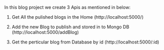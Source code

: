 In this blog project we create 3 Apis as mentioned in below:

1. Get All the pulished blogs in the Home   (http://localhost:5000/)

2. Add the new Blog to publish and stored in to Mongo DB (http://localhost:5000/addBlog)

3. Get the perticular blog from Database by id (http://localhost:5000/:id)


